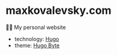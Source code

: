 # maxkovalevsky.com

👨‍💻 My personal website

- technology: [Hugo](https://github.com/gohugoio/hugo)
- theme: [Hugo Byte](https://github.com/mkovalevsky/hugo-byte)
